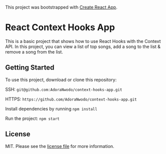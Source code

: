 This project was bootstrapped with [Create React App](https://github.com/facebook/create-react-app).

# React Context Hooks App

This is a basic project that shows how to use React Hooks with the Context API. In this project, you can view a list of top songs, add a song to the list & remove a song from the list.

## Getting Started

To use this project, download or clone this repository:

SSH: `git@github.com:AdoraNwodo/context-hooks-app.git`

HTTPS: `https://github.com/AdoraNwodo/context-hooks-app.git`

Install dependencies by running `npm install`

Run the project: `npm start`

## License
MIT. Please see the [license file](LICENSE) for more information.

